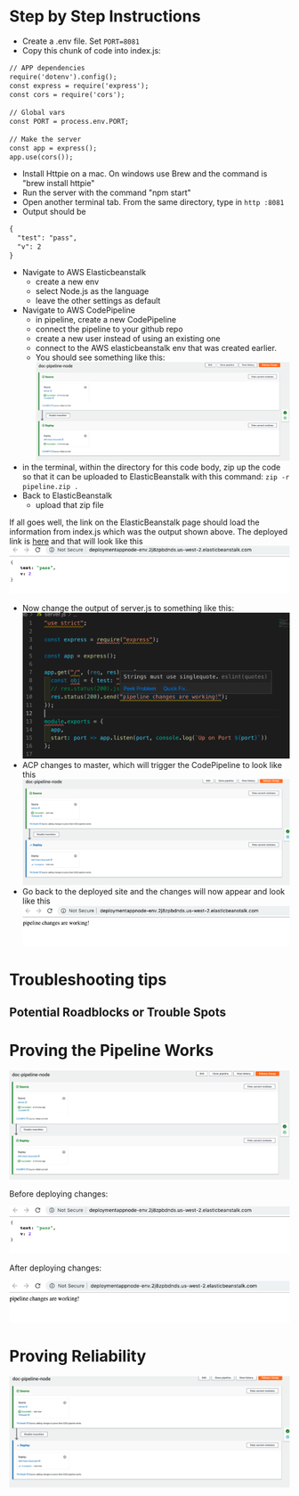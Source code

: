 # Step by Step Instructions

- Create a .env file. Set `PORT=8081`
- Copy this chunk of code into index.js:

```
// APP dependencies
require('dotenv').config();
const express = require('express');
const cors = require('cors');

// Global vars
const PORT = process.env.PORT;

// Make the server
const app = express();
app.use(cors());
```

- Install Httpie on a mac. On windows use Brew and the command is "brew install httpie"
- Run the server with the command "npm start"
- Open another terminal tab. From the same directory, type in `http :8081`
- Output should be

```
{
  "test": "pass",
  "v": 2
}
```

- Navigate to AWS Elasticbeanstalk
  - create a new env
  - select Node.js as the language
  - leave the other settings as default
- Navigate to AWS CodePipeline
  - in pipeline, create a new CodePipeline
  - connect the pipeline to your github repo
  - create a new user instead of using an existing one
  - connect to the AWS elasticbeanstalk env that was created earlier.
  - You should see something like this:
    ![pipeline successful setup](/resources/pipelineSuccess.png)
- in the terminal, within the directory for this code body, zip up the code so that it can be uploaded to ElasticBeanstalk with this command: `zip -r pipeline.zip .`
- Back to ElasticBeanstalk
  - upload that zip file

If all goes well, the link on the ElasticBeanstalk page should load the information from index.js which was the output shown above. The deployed link is [here](http://deploymentappnode-env.2j8zpbdnds.us-west-2.elasticbeanstalk.com/) and that will look like this ![site deployment success](/resources/deployedSiteSuccess.png)

- Now change the output of server.js to something like this:
  ![change the code](/resources/changingTheCodeToSaySomething.png)
- ACP changes to master, which will trigger the CodePipeline to look like this ![code pipeline redeploy](/resources/pipelineRedeploy.png)
- Go back to the deployed site and the changes will now appear and look like this ![changes are deployed](/resources/changesAreDeployed.png)

# Troubleshooting tips

## Potential Roadblocks or Trouble Spots

# Proving the Pipeline Works

![pipeline success](/resources/pipelineSuccess.png)

Before deploying changes:

![before code changes](/resources/deployedSiteSuccess.png)

After deploying changes:

![changes are deployed](/resources/changesAreDeployed.png)

# Proving Reliability

![pipeline redeploy](/resources/pipelineRedeploy.png)
